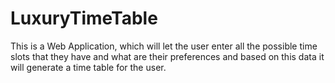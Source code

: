 # LuxuryTimeTable
This is a Web Application, which will let the user enter all the possible time slots that they have and what are their preferences and based on this data it will generate a time table for the user.
